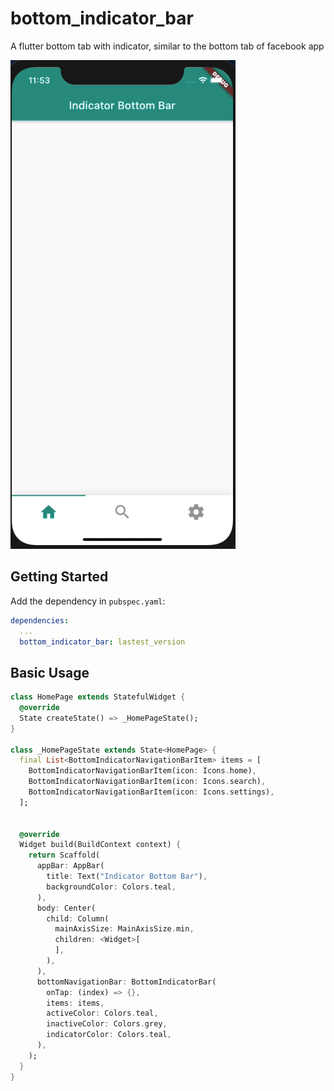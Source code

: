 # bottom_indicator_bar

A flutter bottom tab with indicator, similar to the bottom tab of facebook app 


![bottom_indicator_bar Gif](screenshot.gif "bottom_indicator_bar")


## Getting Started

Add the dependency in `pubspec.yaml`:

```yaml
dependencies:
  ...
  bottom_indicator_bar: lastest_version
```

## Basic Usage


```dart
class HomePage extends StatefulWidget {
  @override
  State createState() => _HomePageState();
}

class _HomePageState extends State<HomePage> {
  final List<BottomIndicatorNavigationBarItem> items = [
    BottomIndicatorNavigationBarItem(icon: Icons.home),
    BottomIndicatorNavigationBarItem(icon: Icons.search),
    BottomIndicatorNavigationBarItem(icon: Icons.settings),
  ];


  @override
  Widget build(BuildContext context) {
    return Scaffold(
      appBar: AppBar(
        title: Text("Indicator Bottom Bar"),
        backgroundColor: Colors.teal,
      ),
      body: Center(
        child: Column(
          mainAxisSize: MainAxisSize.min,
          children: <Widget>[
          ],
        ),
      ),
      bottomNavigationBar: BottomIndicatorBar(
        onTap: (index) => {},
        items: items,
        activeColor: Colors.teal,
        inactiveColor: Colors.grey,
        indicatorColor: Colors.teal,
      ),
    );
  }
}
```